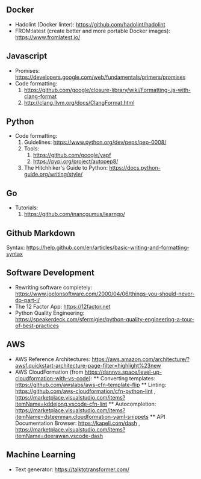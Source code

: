 
## Docker
* Hadolint (Docker linter): https://github.com/hadolint/hadolint
* FROM:latest (create better and more portable Docker images): https://www.fromlatest.io/

## Javascript
* Promises: https://developers.google.com/web/fundamentals/primers/promises
* Code formatting:
  1. https://github.com/google/closure-library/wiki/Formatting-.js-with-clang-format
  1. http://clang.llvm.org/docs/ClangFormat.html

## Python
* Code formatting:
  1. Guidelines: https://www.python.org/dev/peps/pep-0008/
  1. Tools:
     1. https://github.com/google/yapf
     1. https://pypi.org/project/autopep8/
  1. The Hitchhiker's Guide to Python: https://docs.python-guide.org/writing/style/
     
     
## Go
* Tutorials:
  1. https://github.com/inancgumus/learngo/

## Github Markdown
Syntax: https://help.github.com/en/articles/basic-writing-and-formatting-syntax

## Software Development
* Rewriting software completely: https://www.joelonsoftware.com/2000/04/06/things-you-should-never-do-part-i/
* The 12 Factor App: https://12factor.net
* Python Quality Engineering: https://speakerdeck.com/sfermigier/python-quality-engineering-a-tour-of-best-practices

## AWS
* AWS Reference Architectures: https://aws.amazon.com/architecture/?awsf.quickstart-architecture-page-filter=highlight%23new
* AWS CloudFormation (from https://dannys.space/level-up-cloudformation-with-vs-code):
** Converting templates: https://github.com/awslabs/aws-cfn-template-flip
** Linting: https://github.com/aws-cloudformation/cfn-python-lint , https://marketplace.visualstudio.com/items?itemName=kddejong.vscode-cfn-lint
** Autocompletion: https://marketplace.visualstudio.com/items?itemName=dsteenman.cloudformation-yaml-snippets
** API Documentation Browser: https://kapeli.com/dash , https://marketplace.visualstudio.com/items?itemName=deerawan.vscode-dash

## Machine Learning
* Text generator: https://talktotransformer.com/

